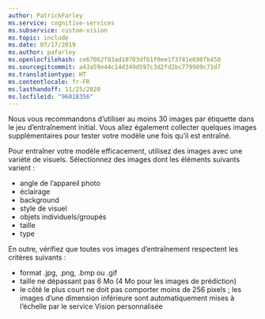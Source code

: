 ```yaml
---
author: PatrickFarley
ms.service: cognitive-services
ms.subservice: custom-vision
ms.topic: include
ms.date: 07/17/2019
ms.author: pafarley
ms.openlocfilehash: ce67062f83ad10703dfb1f0ee1f3741e698fb450
ms.sourcegitcommit: a43a59e44c14d349d597c3d2fd2bc779989c71d7
ms.translationtype: HT
ms.contentlocale: fr-FR
ms.lasthandoff: 11/25/2020
ms.locfileid: "96018356"
---
```

Nous vous recommandons d’utiliser au moins 30 images par étiquette dans le jeu d’entraînement initial. Vous allez également collecter quelques images supplémentaires pour tester votre modèle une fois qu’il est entraîné.

Pour entraîner votre modèle efficacement, utilisez des images avec une variété de visuels. Sélectionnez des images dont les éléments suivants varient :
* angle de l’appareil photo
* éclairage
* background
* style de visuel
* objets individuels/groupés
* taille
* type

En outre, vérifiez que toutes vos images d’entraînement respectent les critères suivants :
* format .jpg, .png, .bmp ou .gif
* taille ne dépassant pas 6 Mo (4 Mo pour les images de prédiction)
* le côté le plus court ne doit pas comporter moins de 256 pixels ; les images d’une dimension inférieure sont automatiquement mises à l’échelle par le service Vision personnalisée
